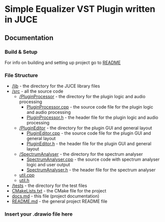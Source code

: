 # Simple Equalizer VST Plugin written in JUCE

## Documentation

### Build & Setup

For info on building and setting up project go to [README](/README.md)

### File Structure
- [/lib](/lib) - the directory for the JUCE library files
- [/src](/src) - all the source code
  - [/PluginProcessor](/src/PluginProcessor) - the directory for the plugin logic and audio processing
    - [PluginProcessor.cpp](/src/PluginProcessor/PluginProcessor.cpp) - the source code file for the plugin logic and audio processing
    - [PluginProcessor.h](/src/PluginProcessor/PluginProcessor.h) - the header file for the plugin logic and audio processing
  - [/PluginEditor](/src/PluginEditor) - the directory for the plugin GUI and general layout
    - [PluginEditor.cpp](/src/PluginEditor/PluginEditor.cpp) - the source code file for the plugin GUI and general layout
    - [PluginEditor.h](/src/PluginEditor/PluginEditor.h) - the header file for the plugin GUI and general layout
  - [/SpectrumAnalyser](/src/SpectrumAnalyser) - the directory for the spectrum analyser
      - [SpectrumAnalyser.cpp](/src/SpectrumAnalyser/SpectrumAnalyser.cpp) - the source code with spectrum analyser logic and user output
      - [SpectrumAnalyser.h](/src/SpectrumAnalyser/SpectrumAnalyser.h) - the header file for the spectrum analyser
  - [util.cpp](/src/util.cpp)  
  - [util.h](/src/util.h) 
- [/tests](/tests) - the directory for the test files
- [CMakeLists.txt](CMakeLists.txt) - the CMake file for the project
- [docs.md](docs.md) - this file (project documentation)
- [README.md](README.md) - the general project README file

### Insert your .drawio file here